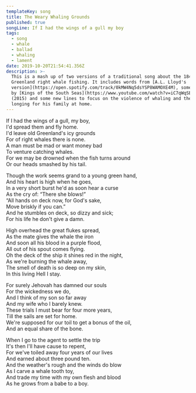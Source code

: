 ```yaml
---
templateKey: song
title: The Weary Whaling Grounds
published: true
songLine: If I had the wings of a gull my boy
tags:
  - song
  - whale
  - ballad
  - whaling
  - lament
date: 2019-10-20T21:54:41.356Z
description: >-
  This is a mash up of two versions of a traditional song about the 1845-50
  Greenland right whale fishing. It includes words from [A.L. Lloyd's
  version](https://open.spotify.com/track/0kMW4Nq5dsYSP8WAMOXE4M), some lyrics
  by [Kings of the South Seas](https://www.youtube.com/watch?v=iC7qWqSEoGE)
  (2015) and some new lines to focus on the violence of whaling and the whaler's
  longing for his family at home.
---
```

If I had the wings of a gull, my boy,\
I'd spread them and fly home.\
I'd leave old Greenland's icy grounds\
For of right whales there is none.\
A man must be mad or want money bad\
To venture catching whales.\
For we may be drowned when the fish turns around\
Or our heads smashed by his tail.

Though the work seems grand to a young green hand,\
And his heart is high when he goes,\
In a very short burst he'd as soon hear a curse\
As the cry of: “There she blows!”\
“All hands on deck now, for God's sake,\
Move briskly if you can.”\
And he stumbles on deck, so dizzy and sick;\
For his life he don't give a damn.

High overhead the great flukes spread,\
As the mate gives the whale the iron\
And soon all his blood in a purple flood,\
All out of his spout comes flying.\
Oh the deck of the ship it shines red in the night,\
As we're burning the whale away,\
The smell of death is so deep on my skin,\
In this living Hell I stay.

For surely Jehovah has damned our souls\
For the wickedness we do,\
And I think of my son so far away\
And my wife who I barely knew.\
These trials I must bear for four more years,\
Till the sails are set for home.\
We're supposed for our toil to get a bonus of the oil,\
And an equal share of the bone.

When I go to the agent to settle the trip\
It's then I'll have cause to repent,\
For we've toiled away four years of our lives\
And earned about three pound ten.\
And the weather's rough and the winds do blow\
As I carve a whale tooth toy,\
And trade my time with my own flesh and blood\
As he grows from a babe to a boy.
